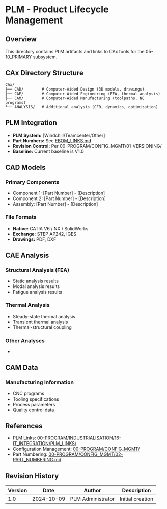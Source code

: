 # PLM - Product Lifecycle Management

## Overview

This directory contains PLM artifacts and links to CAx tools for the 05-10_PRIMARY subsystem.

## CAx Directory Structure

```
CAx/
├── CAD/        # Computer-Aided Design (3D models, drawings)
├── CAE/        # Computer-Aided Engineering (FEA, thermal analysis)
├── CAM/        # Computer-Aided Manufacturing (toolpaths, NC programs)
└── ANALYSIS/   # Additional analysis (CFD, dynamics, optimization)
```

## PLM Integration

- **PLM System:** [Windchill/Teamcenter/Other]
- **Part Numbers:** See [EBOM_LINKS.md](./EBOM_LINKS.md)
- **Revision Control:** Per 00-PROGRAM/CONFIG_MGMT/01-VERSIONING/
- **Baseline:** Current baseline is V1.0

## CAD Models

### Primary Components
- Component 1: [Part Number] - [Description]
- Component 2: [Part Number] - [Description]
- Assembly: [Part Number] - [Description]

### File Formats
- **Native:** CATIA V6 / NX / SolidWorks
- **Exchange:** STEP AP242, IGES
- **Drawings:** PDF, DXF

## CAE Analysis

### Structural Analysis (FEA)
- Static analysis results
- Modal analysis results
- Fatigue analysis results

### Thermal Analysis
- Steady-state thermal analysis
- Transient thermal analysis
- Thermal-structural coupling

### Other Analyses
- [Analysis type]: [Description]

## CAM Data

### Manufacturing Information
- CNC programs
- Tooling specifications
- Process parameters
- Quality control data

## References

- PLM Links: [00-PROGRAM/INDUSTRIALISATION/16-IT_INTEGRATION/PLM_LINKS/](../../../../../../../../../../00-PROGRAM/INDUSTRIALISATION/16-IT_INTEGRATION/PLM_LINKS/)
- Configuration Management: [00-PROGRAM/CONFIG_MGMT/](../../../../../../../../../../00-PROGRAM/CONFIG_MGMT/)
- Part Numbering: [00-PROGRAM/CONFIG_MGMT/02-PART_NUMBERING.md](../../../../../../../../../../00-PROGRAM/CONFIG_MGMT/02-PART_NUMBERING.md)

## Revision History

| Version | Date | Author | Description |
|---------|------|--------|-------------|
| 1.0 | 2024-10-09 | PLM Administrator | Initial creation |
